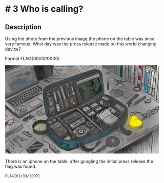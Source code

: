 # # 3 Who is calling?

## Description

Using the photo from the previous image,the phone on the table was once very famous. What day was the press release made on this world changing device?

Format 
FLAG{00/00/0000}



![](/images/tools.png)



There is an iphone on the table, after googling the initial press release the flag was found. 



```
FLAG{01/09/2007}
```


